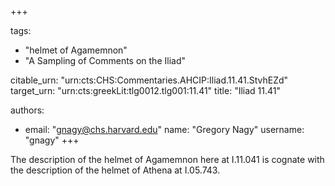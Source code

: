 +++

tags:
- "helmet of Agamemnon"
- "A Sampling of Comments on the Iliad"

citable_urn: "urn:cts:CHS:Commentaries.AHCIP:Iliad.11.41.StvhEZd"
target_urn: "urn:cts:greekLit:tlg0012.tlg001:11.41"
title: "Iliad 11.41"

authors:
- email: "gnagy@chs.harvard.edu"
  name: "Gregory Nagy"
  username: "gnagy"
+++

<p>The description of the helmet of Agamemnon here at I.11.041 is cognate with the description of the helmet of Athena at I.05.743.  </p>